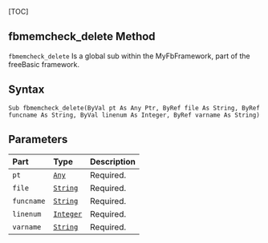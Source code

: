 [TOC]
## fbmemcheck_delete Method

`fbmemcheck_delete` Is a global sub within the MyFbFramework, part of the freeBasic framework.
## Syntax

```freeBasic
Sub fbmemcheck_delete(ByVal pt As Any Ptr, ByRef file As String, ByRef funcname As String, ByVal linenum As Integer, ByRef varname As String)
```

## Parameters

|Part|Type|Description|
| :------------ | :------------ | :------------ |
|`pt`|[`Any`]("https://www.freebasic.net/wiki/KeyPgAny")|Required.|
|`file`|[`String`]("https://www.freebasic.net/wiki/KeyPgString")|Required.|
|`funcname`|[`String`]("https://www.freebasic.net/wiki/KeyPgString")|Required.|
|`linenum`|[`Integer`]("https://www.freebasic.net/wiki/KeyPgInteger")|Required.|
|`varname`|[`String`]("https://www.freebasic.net/wiki/KeyPgString")|Required.|
